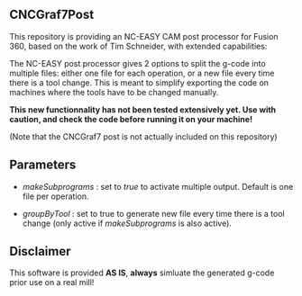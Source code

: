 ## CNCGraf7Post
This repository is providing an NC-EASY CAM post processor for Fusion 360, based on the work of Tim Schneider, with extended capabilities:

The NC-EASY post processor gives 2 options to split the g-code into multiple files: either one file for each operation, or a new file every time there is a tool change. This is meant to simplify exporting the code on machines where the tools have to be changed manually.

**This new functionnality has not been tested extensively yet. Use with caution, and check the code before running it on your machine!**

(Note that the CNCGraf7 post is not actually included on this repository)

## Parameters
- *makeSubprograms* : set to *true* to activate multiple output. Default is one file per operation.

 - *groupByTool* : set to true to generate new file every time there is a tool change (only active if *makeSubprograms* is also active).

## Disclaimer

This software is provided **AS IS**, **always** simluate the generated g-code prior use on a real mill!  
